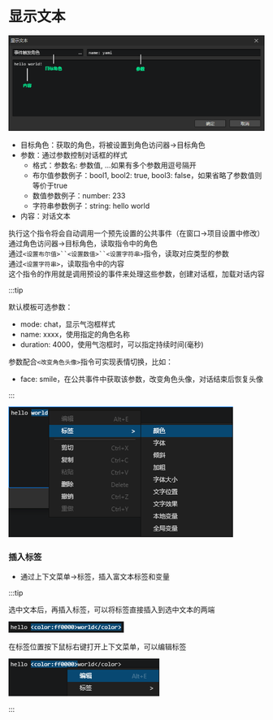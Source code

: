 # 显示文本

![](img/showText-1.png)

- 目标角色：获取的角色，将被设置到角色访问器->目标角色
- 参数：通过参数控制对话框的样式
  - 格式：参数名: 参数值, ...如果有多个参数用逗号隔开
  - 布尔值参数例子：bool1, bool2: true, bool3: false，如果省略了参数值则等价于true
  - 数值参数例子：number: 233
  - 字符串参数例子：string: hello world
- 内容：对话文本

执行这个指令将会自动调用一个预先设置的公共事件（在窗口->项目设置中修改）  
通过角色访问器->目标角色，读取指令中的角色  
通过`<设置布尔值>``<设置数值>``<设置字符串>`指令，读取对应类型的参数  
通过`<设置字符串>`，读取指令中的内容  
这个指令的作用就是调用预设的事件来处理这些参数，创建对话框，加载对话内容

:::tip

默认模板可选参数：

- mode: chat，显示气泡框样式
- name: xxxx，使用指定的角色名称
- duration: 4000，使用气泡框时，可以指定持续时间(毫秒)

参数配合`<改变角色头像>`指令可实现表情切换，比如：

- face: smile，在公共事件中获取该参数，改变角色头像，对话结束后恢复头像

:::

![](img/showText-2.png)

### 插入标签

- 通过上下文菜单->标签，插入富文本标签和变量

:::tip

选中文本后，再插入标签，可以将标签直接插入到选中文本的两端

![](img/showText-3.png)

在标签位置按下鼠标右键打开上下文菜单，可以编辑标签

![](img/showText-4.png)

:::

